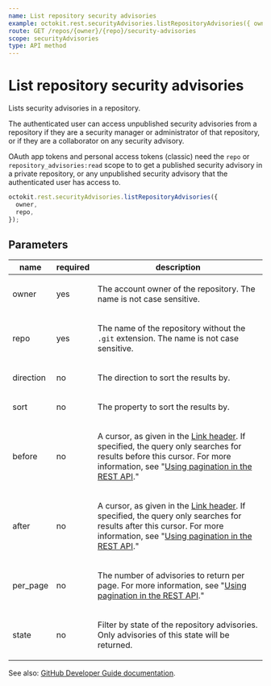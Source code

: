 ```yaml
---
name: List repository security advisories
example: octokit.rest.securityAdvisories.listRepositoryAdvisories({ owner, repo })
route: GET /repos/{owner}/{repo}/security-advisories
scope: securityAdvisories
type: API method
---
```


# List repository security advisories

Lists security advisories in a repository.

The authenticated user can access unpublished security advisories from a repository if they are a security manager or administrator of that repository, or if they are a collaborator on any security advisory.

OAuth app tokens and personal access tokens (classic) need the `repo` or `repository_advisories:read` scope to to get a published security advisory in a private repository, or any unpublished security advisory that the authenticated user has access to.

```js
octokit.rest.securityAdvisories.listRepositoryAdvisories({
  owner,
  repo,
});
```

## Parameters

<table>
  <thead>
    <tr>
      <th>name</th>
      <th>required</th>
      <th>description</th>
    </tr>
  </thead>
  <tbody>
    <tr><td>owner</td><td>yes</td><td>

The account owner of the repository. The name is not case sensitive.

</td></tr>
<tr><td>repo</td><td>yes</td><td>

The name of the repository without the `.git` extension. The name is not case sensitive.

</td></tr>
<tr><td>direction</td><td>no</td><td>

The direction to sort the results by.

</td></tr>
<tr><td>sort</td><td>no</td><td>

The property to sort the results by.

</td></tr>
<tr><td>before</td><td>no</td><td>

A cursor, as given in the [Link header](https://docs.github.com/rest/guides/using-pagination-in-the-rest-api#using-link-headers). If specified, the query only searches for results before this cursor. For more information, see "[Using pagination in the REST API](https://docs.github.com/rest/using-the-rest-api/using-pagination-in-the-rest-api)."

</td></tr>
<tr><td>after</td><td>no</td><td>

A cursor, as given in the [Link header](https://docs.github.com/rest/guides/using-pagination-in-the-rest-api#using-link-headers). If specified, the query only searches for results after this cursor. For more information, see "[Using pagination in the REST API](https://docs.github.com/rest/using-the-rest-api/using-pagination-in-the-rest-api)."

</td></tr>
<tr><td>per_page</td><td>no</td><td>

The number of advisories to return per page. For more information, see "[Using pagination in the REST API](https://docs.github.com/rest/using-the-rest-api/using-pagination-in-the-rest-api)."

</td></tr>
<tr><td>state</td><td>no</td><td>

Filter by state of the repository advisories. Only advisories of this state will be returned.

</td></tr>
  </tbody>
</table>

See also: [GitHub Developer Guide documentation](https://docs.github.com/rest/security-advisories/repository-advisories#list-repository-security-advisories).
